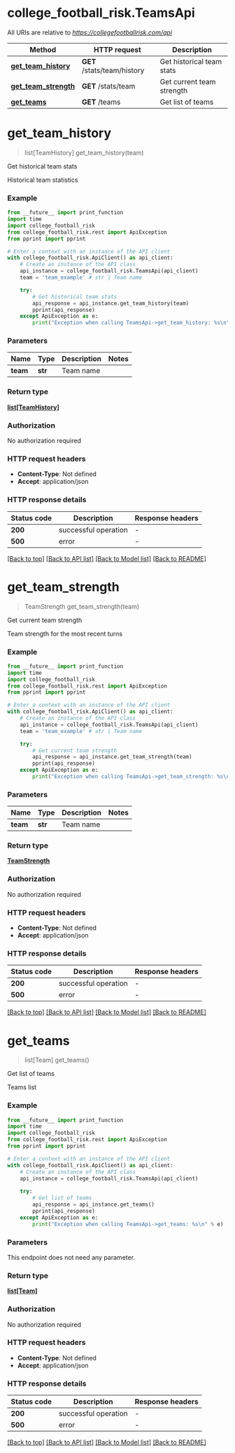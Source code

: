 # college_football_risk.TeamsApi

All URIs are relative to *https://collegefootballrisk.com/api*

Method | HTTP request | Description
------------- | ------------- | -------------
[**get_team_history**](TeamsApi.md#get_team_history) | **GET** /stats/team/history | Get historical team stats
[**get_team_strength**](TeamsApi.md#get_team_strength) | **GET** /stats/team | Get current team strength
[**get_teams**](TeamsApi.md#get_teams) | **GET** /teams | Get list of teams


# **get_team_history**
> list[TeamHistory] get_team_history(team)

Get historical team stats

Historical team statistics

### Example

```python
from __future__ import print_function
import time
import college_football_risk
from college_football_risk.rest import ApiException
from pprint import pprint

# Enter a context with an instance of the API client
with college_football_risk.ApiClient() as api_client:
    # Create an instance of the API class
    api_instance = college_football_risk.TeamsApi(api_client)
    team = 'team_example' # str | Team name

    try:
        # Get historical team stats
        api_response = api_instance.get_team_history(team)
        pprint(api_response)
    except ApiException as e:
        print("Exception when calling TeamsApi->get_team_history: %s\n" % e)
```

### Parameters

Name | Type | Description  | Notes
------------- | ------------- | ------------- | -------------
 **team** | **str**| Team name | 

### Return type

[**list[TeamHistory]**](TeamHistory.md)

### Authorization

No authorization required

### HTTP request headers

 - **Content-Type**: Not defined
 - **Accept**: application/json

### HTTP response details
| Status code | Description | Response headers |
|-------------|-------------|------------------|
**200** | successful operation |  -  |
**500** | error |  -  |

[[Back to top]](#) [[Back to API list]](../README.md#documentation-for-api-endpoints) [[Back to Model list]](../README.md#documentation-for-models) [[Back to README]](../README.md)

# **get_team_strength**
> TeamStrength get_team_strength(team)

Get current team strength

Team strength for the most recent turns

### Example

```python
from __future__ import print_function
import time
import college_football_risk
from college_football_risk.rest import ApiException
from pprint import pprint

# Enter a context with an instance of the API client
with college_football_risk.ApiClient() as api_client:
    # Create an instance of the API class
    api_instance = college_football_risk.TeamsApi(api_client)
    team = 'team_example' # str | Team name

    try:
        # Get current team strength
        api_response = api_instance.get_team_strength(team)
        pprint(api_response)
    except ApiException as e:
        print("Exception when calling TeamsApi->get_team_strength: %s\n" % e)
```

### Parameters

Name | Type | Description  | Notes
------------- | ------------- | ------------- | -------------
 **team** | **str**| Team name | 

### Return type

[**TeamStrength**](TeamStrength.md)

### Authorization

No authorization required

### HTTP request headers

 - **Content-Type**: Not defined
 - **Accept**: application/json

### HTTP response details
| Status code | Description | Response headers |
|-------------|-------------|------------------|
**200** | successful operation |  -  |
**500** | error |  -  |

[[Back to top]](#) [[Back to API list]](../README.md#documentation-for-api-endpoints) [[Back to Model list]](../README.md#documentation-for-models) [[Back to README]](../README.md)

# **get_teams**
> list[Team] get_teams()

Get list of teams

Teams list

### Example

```python
from __future__ import print_function
import time
import college_football_risk
from college_football_risk.rest import ApiException
from pprint import pprint

# Enter a context with an instance of the API client
with college_football_risk.ApiClient() as api_client:
    # Create an instance of the API class
    api_instance = college_football_risk.TeamsApi(api_client)
    
    try:
        # Get list of teams
        api_response = api_instance.get_teams()
        pprint(api_response)
    except ApiException as e:
        print("Exception when calling TeamsApi->get_teams: %s\n" % e)
```

### Parameters
This endpoint does not need any parameter.

### Return type

[**list[Team]**](Team.md)

### Authorization

No authorization required

### HTTP request headers

 - **Content-Type**: Not defined
 - **Accept**: application/json

### HTTP response details
| Status code | Description | Response headers |
|-------------|-------------|------------------|
**200** | successful operation |  -  |
**500** | error |  -  |

[[Back to top]](#) [[Back to API list]](../README.md#documentation-for-api-endpoints) [[Back to Model list]](../README.md#documentation-for-models) [[Back to README]](../README.md)

